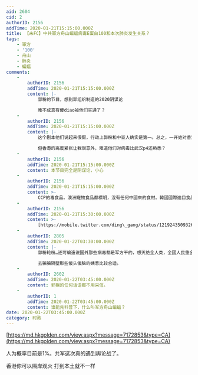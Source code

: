 ```yaml
---
aid: 2604
cid: 2
authorID: 2156
addTime: 2020-01-21T15:15:00.000Z
title: 【未FC】中共軍方舟山蝙蝠病毒E蛋白100和本次肺炎发生关系？
tags:
    - 軍方
    - '100'
    - 舟山
    - 肺炎
    - 蝙蝠
comments:
    -
        authorID: 2156
        addTime: 2020-01-21T15:15:00.000Z
        content: |-
            郭粉的节目，想到郭组织制造的2020阴谋论

            难不成真有傻diao被他们买通了？
    -
        authorID: 2156
        addTime: 2020-01-21T15:15:00.000Z
        content: |-
            这个剧本他们说起来很假，行动上郭粉和中亚人确实是第一。总之，一开始对香港的投放并不成功

            但香港的高度紧张让我很意外，难道他们对病毒比武汉p4还熟悉？
    -
        authorID: 2156
        addTime: 2020-01-21T15:15:00.000Z
        content: 本节目完全是阴谋论，小心
    -
        authorID: 2156
        addTime: 2020-01-21T15:15:00.000Z
        content: >-
            CCP的毒食品。澳洲寵物食品都標明，沒有任何中國來的食材。韓國國際進口食品展，中國食品企業空無一人。新西蘭、韓國等國家，最好的視頻都留在國內，全國人民重金屬全部超標。
    -
        authorID: 2156
        addTime: 2020-01-21T15:30:00.000Z
        content: >-
            [https://mobile.twitter.com/ding\_gang/status/1219243509326151681](https://mobile.twitter.com/ding_gang/status/1219243509326151681)
    -
        authorID: 2805
        addTime: 2020-01-22T03:30:00.000Z
        content: |-
            郭粉轮粉…还可编造说国外那些病毒都是军方干的，想灭绝全人类，全國人民重金屬全部超標，过不了多久，会呜呼哀哉…

            去骗骗隔壁那些傻头傻脑的姨葱比较合适。
    -
        authorID: 2602
        addTime: 2020-01-22T03:45:00.000Z
        content: 郭猴的任何话语都不用采信。
    -
        authorID: 1
        addTime: 2020-01-22T03:45:00.000Z
        content: 谁能先科普下，什么叫军方舟山蝙蝠？
date: 2020-01-22T03:45:00.000Z
category: 时政
---
```


[https://md.hkgolden.com/view.aspx?message=7172853&type=CA](https://md.hkgolden.com/view.aspx?message=7172853&type=CA)

人为概率目前是1%。共军这次真的遇到舆论战了。

香港你可以隔岸观火 打到本土就不一样
